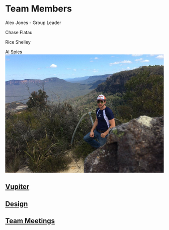# Team Members

Alex Jones - Group Leader 

Chase Flatau 

Rice Shelley 

Al Spies <img src="Al.jpg" class="img-responsive" alt=""> </div>

## [Vupiter](https://ams0187.github.io/Vupiter/) 

## [Design](https://ams0187.github.io/Vupiter/design)

## [Team Meetings](https://ams0187.github.io/Vupiter/minutes)
